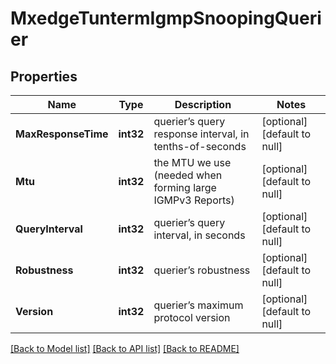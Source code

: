 # MxedgeTuntermIgmpSnoopingQuerier

## Properties
Name | Type | Description | Notes
------------ | ------------- | ------------- | -------------
**MaxResponseTime** | **int32** | querier’s query response interval, in tenths-of-seconds | [optional] [default to null]
**Mtu** | **int32** | the MTU we use (needed when forming large IGMPv3 Reports) | [optional] [default to null]
**QueryInterval** | **int32** | querier’s query interval, in seconds | [optional] [default to null]
**Robustness** | **int32** | querier’s robustness | [optional] [default to null]
**Version** | **int32** | querier’s maximum protocol version | [optional] [default to null]

[[Back to Model list]](../README.md#documentation-for-models) [[Back to API list]](../README.md#documentation-for-api-endpoints) [[Back to README]](../README.md)

